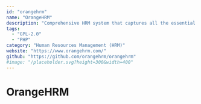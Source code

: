 ```yaml
---
id: "orangehrm"
name: "OrangeHRM"
description: "Comprehensive HRM system that captures all the essential functionalities required for any enterprise."
tags:
  - "GPL-2.0"
  - "PHP"
category: "Human Resources Management (HRM)"
website: "https://www.orangehrm.com/"
github: "https://github.com/orangehrm/orangehrm"
#image: "/placeholder.svg?height=300&width=400"
---
```


# OrangeHRM
